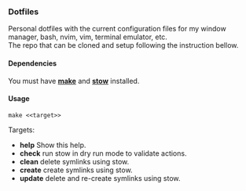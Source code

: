 ### Dotfiles
Personal dotfiles with the current configuration files for my window manager, bash, nvim, vim, terminal emulator, etc.  
The repo that can be cloned and setup following the instruction bellow.

#### Dependencies
You must have [__make__](https://www.gnu.org/software/make/) and [__stow__](https://www.gnu.org/software/stow/) installed.

#### Usage
`make <<target>>`  

Targets:  
  - __help__   Show this help.  
  - __check__  run stow in dry run mode to validate actions.
  - __clean__  delete symlinks using stow.
  - __create__ create symlinks using stow.  
  - __update__ delete and re-create symlinks using stow.  

